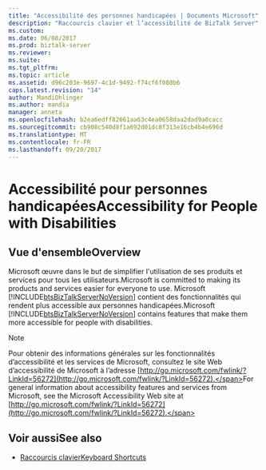 ```yaml
---
title: "Accessibilité des personnes handicapées | Documents Microsoft"
description: "Raccourcis clavier et l’accessibilité de BizTalk Server"
ms.custom: 
ms.date: 06/08/2017
ms.prod: biztalk-server
ms.reviewer: 
ms.suite: 
ms.tgt_pltfrm: 
ms.topic: article
ms.assetid: d96c203e-9697-4c1d-9492-f74cf6f080b6
caps.latest.revision: "14"
author: MandiOhlinger
ms.author: mandia
manager: anneta
ms.openlocfilehash: b2ea6edff82661aa63c4ea0658daa2dad9a0cacc
ms.sourcegitcommit: cb908c540d8f1a692d01dc8f313e16cb4b4e696d
ms.translationtype: MT
ms.contentlocale: fr-FR
ms.lasthandoff: 09/20/2017
---
```

# <a name="accessibility-for-people-with-disabilities"></a><span data-ttu-id="4dc4a-103">Accessibilité pour personnes handicapées</span><span class="sxs-lookup"><span data-stu-id="4dc4a-103">Accessibility for People with Disabilities</span></span>

## <a name="overview"></a><span data-ttu-id="4dc4a-104">Vue d'ensemble</span><span class="sxs-lookup"><span data-stu-id="4dc4a-104">Overview</span></span>
<span data-ttu-id="4dc4a-105">Microsoft œuvre dans le but de simplifier l'utilisation de ses produits et services pour tous les utilisateurs.</span><span class="sxs-lookup"><span data-stu-id="4dc4a-105">Microsoft is committed to making its products and services easier for everyone to use.</span></span> <span data-ttu-id="4dc4a-106">Microsoft [!INCLUDE[btsBizTalkServerNoVersion](../includes/btsbiztalkservernoversion-md.md)] contient des fonctionnalités qui rendent plus accessible aux personnes handicapées.</span><span class="sxs-lookup"><span data-stu-id="4dc4a-106">Microsoft [!INCLUDE[btsBizTalkServerNoVersion](../includes/btsbiztalkservernoversion-md.md)] contains features that make them more accessible for people with disabilities.</span></span>  
  
> [!NOTE]
>  <span data-ttu-id="4dc4a-107">Pour obtenir des informations générales sur les fonctionnalités d’accessibilité et les services de Microsoft, consultez le site Web d’accessibilité de Microsoft à l’adresse [http://go.microsoft.com/fwlink/?LinkId=56272](http://go.microsoft.com/fwlink/?LinkId=56272).</span><span class="sxs-lookup"><span data-stu-id="4dc4a-107">For general information about accessibility features and services from Microsoft, see the Microsoft Accessibility Web site at [http://go.microsoft.com/fwlink/?LinkId=56272](http://go.microsoft.com/fwlink/?LinkId=56272).</span></span>  
  
## <a name="see-also"></a><span data-ttu-id="4dc4a-108">Voir aussi</span><span class="sxs-lookup"><span data-stu-id="4dc4a-108">See also</span></span>
-   [<span data-ttu-id="4dc4a-109">Raccourcis clavier</span><span class="sxs-lookup"><span data-stu-id="4dc4a-109">Keyboard Shortcuts</span></span>](../core/keyboard-shortcuts.md)  
  